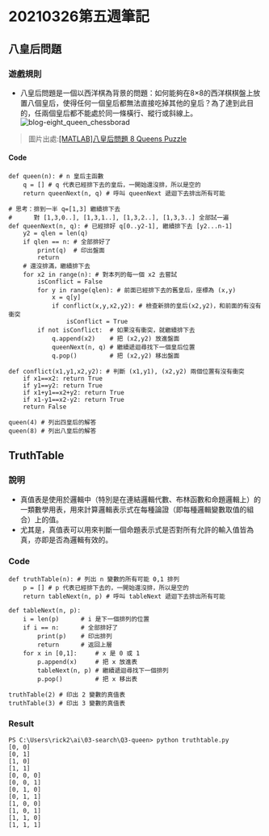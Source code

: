 # 20210326第五週筆記
## 八皇后問題
### 遊戲規則
* 八皇后問題是一個以西洋棋為背景的問題：如何能夠在8×8的西洋棋棋盤上放置八個皇后，使得任何一個皇后都無法直接吃掉其他的皇后？為了達到此目的，任兩個皇后都不能處於同一條橫行、縱行或斜線上。
![blog-eight_queen_chessborad](https://user-images.githubusercontent.com/62127656/112756748-2a1c1e00-9019-11eb-9769-d7ea0ded3de0.png)
>圖片出處:[[MATLAB]八皇后問題 8 Queens Puzzle](https://yuchungchuang.wordpress.com/2017/08/20/matlab-%E5%85%AB%E7%9A%87%E5%90%8E%E5%95%8F%E9%A1%8C-8-queens-puzzle/)
#### Code
```
def queen(n): # n 皇后主函數
	q = [] # q 代表已經排下去的皇后，一開始還沒排，所以是空的
	return queenNext(n, q) # 呼叫 queenNext 遞迴下去排出所有可能

# 思考：排到一半 q=[1,3] 繼續排下去
#      對 [1,3,0..], [1,3,1..], [1,3,2..], [1,3,3..] 全部試一遍
def queenNext(n, q): # 已經排好 q[0..y2-1], 繼續排下去 [y2...n-1]
	y2 = qlen = len(q)
	if qlen == n: # 全部排好了
		print(q)  # 印出盤面
		return
	# 還沒排滿，繼續排下去
	for x2 in range(n): # 對本列的每一個 x2 去嘗試
		isConflict = False
		for y in range(qlen): # 前面已經排下去的舊皇后，座標為 (x,y)
			x = q[y]
			if conflict(x,y,x2,y2): # 檢查新排的皇后(x2,y2)，和前面的有沒有衝突
				isConflict = True
		if not isConflict:  # 如果沒有衝突，就繼續排下去
			q.append(x2)    # 把 (x2,y2) 放進盤面
			queenNext(n, q) # 繼續遞迴尋找下一個皇后位置
			q.pop()         # 把 (x2,y2) 移出盤面
		
def conflict(x1,y1,x2,y2): # 判斷 (x1,y1), (x2,y2) 兩個位置有沒有衝突
	if x1==x2: return True
	if y1==y2: return True
	if x1+y1==x2+y2: return True
	if x1-y1==x2-y2: return True
	return False

queen(4) # 列出四皇后的解答
queen(8) # 列出八皇后的解答

```
## TruthTable
### 說明
* 真值表是使用於邏輯中（特別是在連結邏輯代數、布林函數和命題邏輯上）的一類數學用表，用來計算邏輯表示式在每種論證（即每種邏輯變數取值的組合）上的值。
* 尤其是，真值表可以用來判斷一個命題表示式是否對所有允許的輸入值皆為真，亦即是否為邏輯有效的。
### Code
```
def truthTable(n): # 列出 n 變數的所有可能 0,1 排列
	p = [] # p 代表已經排下去的，一開始還沒排，所以是空的
	return tableNext(n, p) # 呼叫 tableNext 遞迴下去排出所有可能

def tableNext(n, p):
	i = len(p)      # i 是下一個排列的位置
	if i == n:		# 全部排好了
		print(p)	# 印出排列
		return      # 返回上層
	for x in [0,1]:     # x 是 0 或 1
		p.append(x)		# 把 x 放進表
		tableNext(n, p)	# 繼續遞迴尋找下一個排列
		p.pop()			# 把 x 移出表

truthTable(2) # 印出 2 變數的真值表
truthTable(3) # 印出 3 變數的真值表
```
### Result
```
PS C:\Users\rick2\ai\03-search\Q3-queen> python truthtable.py
[0, 0]
[0, 1]   
[1, 0]   
[1, 1]   
[0, 0, 0]
[0, 0, 1]
[0, 1, 0]
[0, 1, 1]
[1, 0, 0]
[1, 0, 1]
[1, 1, 0]
[1, 1, 1]
```
